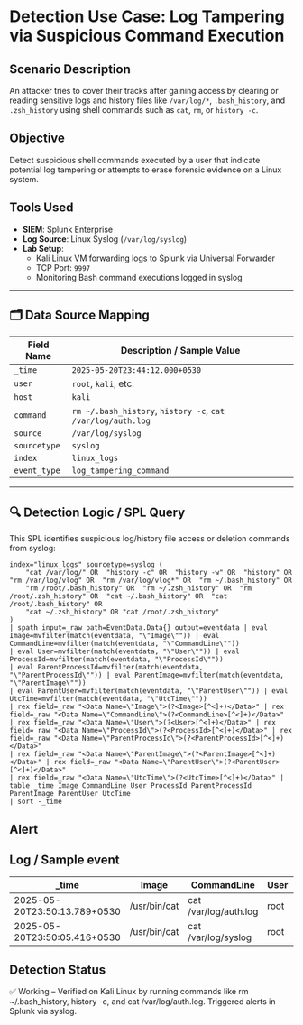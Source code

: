 # Detection Use Case: Log Tampering via Suspicious Command Execution

## Scenario Description
An attacker tries to cover their tracks after gaining access by clearing or reading sensitive logs and history files like `/var/log/*`, `.bash_history`, and `.zsh_history` using shell commands such as `cat`, `rm`, or `history -c`.

## Objective
Detect suspicious shell commands executed by a user that indicate potential log tampering or attempts to erase forensic evidence on a Linux system.

## Tools Used
- **SIEM**: Splunk Enterprise
- **Log Source**: Linux Syslog (`/var/log/syslog`)
- **Lab Setup**:
  - Kali Linux VM forwarding logs to Splunk via Universal Forwarder
  - TCP Port: `9997`
  - Monitoring Bash command executions logged in syslog

---

## 🗂️ Data Source Mapping

| Field Name     | Description / Sample Value                         |
|----------------|----------------------------------------------------|
| `_time`        | `2025-05-20T23:44:12.000+0530`                     |
| `user`         | `root`, `kali`, etc.                               |
| `host`         | `kali`                                             |
| `command`      | `rm ~/.bash_history`, `history -c`, `cat /var/log/auth.log` |
| `source`       | `/var/log/syslog`                                  |
| `sourcetype`   | `syslog`                                           |
| `index`        | `linux_logs`                                       |
| `event_type`   | `log_tampering_command`                            |

---

## 🔍 Detection Logic / SPL Query

This SPL identifies suspicious log/history file access or deletion commands from syslog:

```spl
index="linux_logs" sourcetype=syslog (
    "cat /var/log/" OR  "history -c" OR  "history -w" OR  "history" OR  "rm /var/log/vlog" OR  "rm /var/log/vlog*" OR  "rm ~/.bash_history" OR 
    "rm /root/.bash_history" OR  "rm ~/.zsh_history" OR  "rm /root/.zsh_history" OR  "cat ~/.bash_history" OR  "cat /root/.bash_history" OR 
    "cat ~/.zsh_history" OR "cat /root/.zsh_history"
)
| spath input=_raw path=EventData.Data{} output=eventdata | eval Image=mvfilter(match(eventdata, "\"Image\"")) | eval CommandLine=mvfilter(match(eventdata, "\"CommandLine\""))
| eval User=mvfilter(match(eventdata, "\"User\"")) | eval ProcessId=mvfilter(match(eventdata, "\"ProcessId\""))
| eval ParentProcessId=mvfilter(match(eventdata, "\"ParentProcessId\"")) | eval ParentImage=mvfilter(match(eventdata, "\"ParentImage\""))
| eval ParentUser=mvfilter(match(eventdata, "\"ParentUser\"")) | eval UtcTime=mvfilter(match(eventdata, "\"UtcTime\""))
| rex field=_raw "<Data Name=\"Image\">(?<Image>[^<]+)</Data>" | rex field=_raw "<Data Name=\"CommandLine\">(?<CommandLine>[^<]+)</Data>"
| rex field=_raw "<Data Name=\"User\">(?<User>[^<]+)</Data>" | rex field=_raw "<Data Name=\"ProcessId\">(?<ProcessId>[^<]+)</Data>" | rex field=_raw "<Data Name=\"ParentProcessId\">(?<ParentProcessId>[^<]+)</Data>"
| rex field=_raw "<Data Name=\"ParentImage\">(?<ParentImage>[^<]+)</Data>" | rex field=_raw "<Data Name=\"ParentUser\">(?<ParentUser>[^<]+)</Data>"
| rex field=_raw "<Data Name=\"UtcTime\">(?<UtcTime>[^<]+)</Data>" | table _time Image CommandLine User ProcessId ParentProcessId ParentImage ParentUser UtcTime
| sort -_time
```
## Alert



## Log / Sample event

| _time                   | Image        | CommandLine           | User | ProcessId | ParentProcessId | ParentImage   | ParentUser | UtcTime |
|-------------------------|--------------|-----------------------|------|-----------|-----------------|---------------|------------|---------|
| 2025-05-20T23:50:13.789+0530 | /usr/bin/cat | cat /var/log/auth.log | root | 64977     | 2275            | /usr/bin/zsh  | root       | 20:13.8 |
| 2025-05-20T23:50:05.416+0530 | /usr/bin/cat | cat /var/log/syslog   | root | 64907     | 2275            | /usr/bin/zsh  | root       | 20:05.4 |



## Detection Status
✅ Working – Verified on Kali Linux by running commands like rm ~/.bash_history, history -c, and cat /var/log/auth.log. Triggered alerts in Splunk via syslog.

